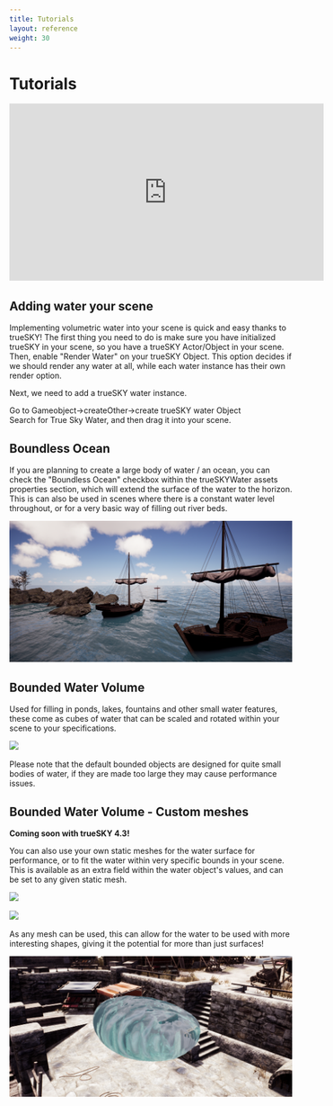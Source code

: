 ```yaml
---
title: Tutorials
layout: reference
weight: 30
---
```






Tutorials
============


<div class="video-wrapper">
<div class="video-container">
<iframe width="560" height="315" src="https://www.youtube.com/embed/uwZZTEqaUbo" frameborder="0" allow="accelerometer; autoplay; encrypted-media; gyroscope; picture-in-picture" allowfullscreen></iframe>
</div>
<!-- /video -->
</div>
<!-- /video-wrapper --> 


Adding water your scene
-----------------
Implementing volumetric water into your scene is quick and easy thanks to trueSKY! The first thing you need to do is make sure you have initialized trueSKY in your scene, so you have a trueSKY Actor/Object in your scene. Then, enable "Render Water" on your trueSKY Object. This option decides if we should render any water at all, while each water instance has their own render option.

Next, we need to add a trueSKY water instance. 

<div class="unity-specific">
Go to Gameobject->createOther->create trueSKY water Object
</div>

<div class="ue4-specific">
Search for True Sky Water, and then drag it into your scene.
</div>


Boundless Ocean
-----------------
If you are planning to create a large body of water / an ocean, you can check the "Boundless Ocean" checkbox within the trueSKYWater assets properties section, which will extend the surface of the water to the horizon. This is can also be used in scenes where there is a constant water level throughout, or for a very basic way of filling out river beds.

![](/images/BoundlessExample.png)



Bounded Water Volume
-----------------
Used for filling in ponds, lakes, fountains and other small water features, these come as cubes of water that can be scaled and rotated within your scene to your specifications.

![](/images/BoundedExample.png)


Please note that the default bounded objects are designed for quite small bodies of water, if they are made too large they may cause performance issues.


Bounded Water Volume - Custom meshes
-----------------

**Coming soon with trueSKY 4.3!**

You can also use your own static meshes for the water surface for performance, or to fit the water within very specific bounds in your scene. This is available as an extra field within the water object's values, and can be set to any given static mesh.

![](/images/BoundedExampleMesh.png)

![](/images/BoundedExampleMeshHidden.png)


As any mesh can be used, this can allow for the water to be used with more interesting shapes, giving it the potential for more than just surfaces!

![](/images/BoundedExampleMeshAlternate.png)

